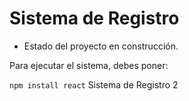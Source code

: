<h1>Sistema de Registro</h1>

- Estado del proyecto en construcción.

Para ejecutar el sistema, debes poner:

```npm install react```
Sistema de Registro 2
